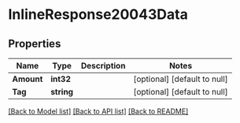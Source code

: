 # InlineResponse20043Data

## Properties
Name | Type | Description | Notes
------------ | ------------- | ------------- | -------------
**Amount** | **int32** |  | [optional] [default to null]
**Tag** | **string** |  | [optional] [default to null]

[[Back to Model list]](../README.md#documentation-for-models) [[Back to API list]](../README.md#documentation-for-api-endpoints) [[Back to README]](../README.md)

